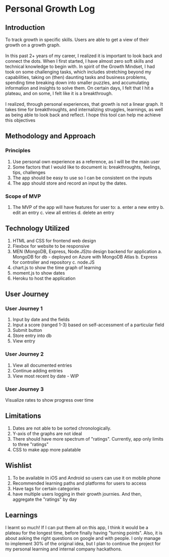 # Personal Growth Log
## Introduction
To track growth in specific skills. Users are able to get a view of their growth on a growth graph.</br>
</br>
In this past 2+ years of my career, I realized it is important to look back and connect the dots. When I first started, I have almost zero soft skills and technical knowledge to begin with. In spirit of the Growth Mindset, I had took on some challenging tasks, which includes stretching beyond my capabilities, taking on (then) daunting tasks and business problems, spending time breaking down into smaller puzzles, and accumulating information and insights to solve them. On certain days, I felt that I hit a plateau, and on some, I felt like it is a breakthrough. </br>
</br>
I realized, through personal experiences, that growth is not a linear graph. It takes time for breakthroughts, and internalizing struggles, learnings, as well as being able to look back and reflect. I hope this tool can help me achieve this objectives

## Methodology and Approach
### Principles
1. Use personal own experience as a reference, as I will be the main user
2. Some factors that I would like to document is: breakthroughts, feelings, tips, challenges
3. The app should be easy to use so I can be consistent on the inputs
4. The app should store and record an input by the dates.

### Scope of MVP
1. The MVP of the app will have features for user to:
    a. enter a new entry
    b. edit an entry
    c. view all entries
    d. delete an entry

## Technology Utilized
1. HTML and CSS for frontend web design
2. Flexbox for website to be responsive
3. MEN (MongoDB, Express, Node.JS)to design backend for application
    a. MongoDB for db - deployed on Azure with MongoDB Atlas
    b. Express for controller and repository
    c. node.JS 
4. chart.js to show the time graph of learning
5. moment.js to show dates
6. Heroku to host the application

## User Journey
### User Journey 1
1. Input by date and the fields
2. Input a score (ranged 1-3) based on self-accessment of a particular field
3. Submit button
4. Store entry into db
5. View entry

### User Journey 2
1. View all documented entries
2. Continue adding entries
3. View most recent by date - WIP

### User Journey 3
Visualize rates to show progress over time

## Limitations 
1. Dates are not able to be sorted chronologically.
2. Y-axis of the graphs are not ideal
3. There should have more spectrum of "ratings". Currently, app only limits to three "ratings"
4. CSS to make app more palatable

## Wishlist
1. To be available in iOS and Android so users can use it on mobile phone
2. Recommended learning paths and platforms for users to access
3. Have tags for certain categories
4. have multiple users logging in their growth journies. And then, aggregate the "ratings" by day 

## Learnings
I learnt so much! If I can put them all on this app, I think it would be a plateau for the longest time, before finally having "turning points". Also, it is about asking the right questions on google and with people.
I only manage to implement 30% of the original idea, but I plan to continue the project for my personal learning and internal company hackathons.
